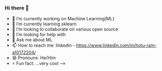 ### Hi there 👋


- 🔭 I’m currently working on Machine Learning(ML)
- 🌱 I’m currently learning sklearn 
- 👯 I’m looking to collaborate on various open source
- 🤔 I’m looking for help with 
- 💬 Ask me about ML
- 📫 How to reach me: linkedin - https://www.linkedin.com/in/hotu-ram-a10172204/
- 😄 Pronouns: He/Him
- ⚡ Fun fact: ...very cool
-->


<!--
**HotuRam/HotuRam** is a ✨ _special_ ✨ repository because its `README.md` (this file) appears on your GitHub profile.

Here are some ideas to get you started:
